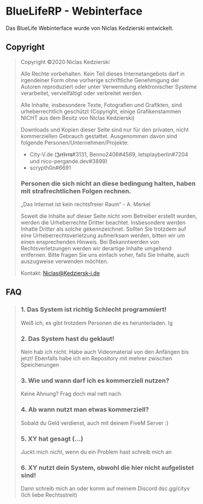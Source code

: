 # BlueLifeRP - Webinterface
Das BlueLife Webinterface wurde von Niclas Kedzierski entwickelt.

## Copyright
>Copyright ©2020 Niclas Kedzierski
>
>Alle Rechte vorbehalten. Kein Teil dieses Internetangebots darf in irgendeiner Form ohne vorherige schriftliche Genehmigung der Autoren reproduziert oder unter
>Verwerndung elektronischer Systeme verarbeitet, vervielfältigt oder verbreitet werden.
>
>Alle Inhalte, insbesondere Texte, Fotografien und Grafikten, sind urheberrechtlich geschützt (Copyright, einige Grafikenstammen NICHT aus dem Besitz von Niclas Kedzierski)
>
>Downloads und Kopien dieser Seite sind nur für den privaten, nicht kommerziellen Gebrauch gestattet.
> Ausgenommen davon sind folgende Personen/Unternehmen/Projekte:
> - City-V.de (𝕵𝖊𝖋𝖋𝖊𝖗𝖞#3131, Benno2406#4569, letsplayberlin#7204 und nico-pergande.dev#3899)
> - scrypth0n#6691
> 
> ### Personen die sich nicht an diese bedingung halten, haben mit strafrechtlichen Folgen rechnen.
> „Das Internet ist kein rechtsfreier Raum“ - A. Merkel
> 
> 
>Soweit die Inhalte auf dieser Seite nicht vom Betreiber erstellt wurden, werden die Urheberrechte Dritter beachtet. Insbesondere werden Inhatle Dritter als solche      gekennzeichnet.
>Sollten Sie trotzdem auf eine Urheberrechtsverletzung aufmerksam werden, bitten wir um einen ensprechenden Hinweis. Bei Bekanntwerden von Rechtsverletzungen werden wir derartige 
>Inhalte umgehend entfernen.
>Bitte fragen Sie uns einfach voher, falls Sie Inhalte, auch auszugweise verwenden möchten.
>
>Kontakt: Niclas@Kedziersk-i.de

## FAQ
> ### 1. Das System ist richtig Schlecht programmiert!
> Weiß ich, es gibt trotzdem Personen die es herunterladen. lg 
>
> ### 2. Das System hast du geklaut!
> Nein hab ich nicht. Habe auch Videomaterial von den Anfängen bis jetzt! Ebenfalls habe ich ein Repository mit mehrer zwischen Speicherungen
> 
> ### 3. Wie und wann darf ich es kommerziell nutzen?
> Keine Ahnung? Frag doch mal nett nach.
>
> ### 4. Ab wann nutzt man etwas kommerziell?
> Sobald du Geld verdienst, auch mit deinem FiveM Server :) 
>
> ### 5. XY hat gesagt (...)
> Juckt mich nicht, wenn du ein Problem hast schreib mich an
>
> ### 6. XY nutzt dein System, obwohl die hier nicht aufgelistet sind!
> Dann schreib mich an oder komm auf meinem Discord dsc.gg/cityv (Ich liebe Rechtsstreit)
